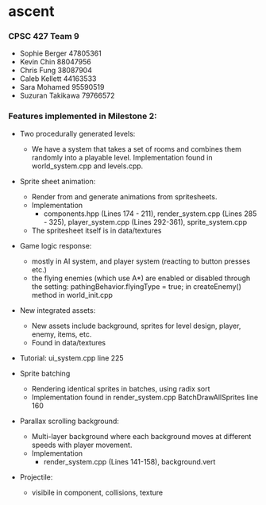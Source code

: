 # ascent

### CPSC 427 Team 9
- Sophie Berger 47805361
- Kevin Chin 88047956
- Chris Fung 38087904
- Caleb Kellett 44163533
- Sara Mohamed 95590519
- Suzuran Takikawa 79766572

### Features implemented in Milestone 2:
- Two procedurally generated levels:
	- We have a system that takes a set of rooms and combines them randomly into a playable level. Implementation found in world_system.cpp and levels.cpp.
	
- Sprite sheet animation: 
	- Render from and generate animations from spritesheets.
	- Implementation
		- components.hpp (Lines 174 - 211), render_system.cpp (Lines 285 - 325), player_system.cpp (Lines 292-361), sprite_system.cpp
	- The spritesheet itself is in data/textures
	
- Game logic response:
	- mostly in AI system, and player system (reacting to button presses etc.)
	- the flying enemies (which use A*) are enabled or disabled through the setting: pathingBehavior.flyingType = true; in createEnemy() method in world_init.cpp
	
- New integrated assets:
	- New assets include background, sprites for level design, player, enemy, items, etc.
	- Found in data/textures
	
- Tutorial:
	ui_system.cpp line 225
	
- Sprite batching
	- Rendering identical sprites in batches, using radix sort
	- Implementation found in render_system.cpp BatchDrawAllSprites line 160
	
- Parallax scrolling background:
	- Multi-layer background where each background moves at different speeds with player movement.
	- Implementation
		- render_system.cpp (Lines 141-158), background.vert
	
- Projectile:
	- visibile in component, collisions, texture
